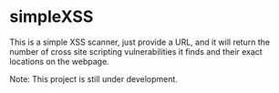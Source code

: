 # simpleXSS
This is a simple XSS scanner, just provide a URL, and it will return the number of cross site scripting vulnerabilities it finds and their exact locations on the webpage.

Note: This project is still under development.
